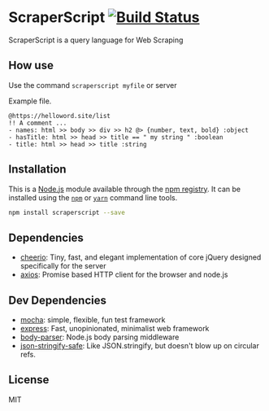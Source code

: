# ScraperScript [![Build Status](https://travis-ci.org/TiagoDanin/ScraperScript.png?branch=master)](https://travis-ci.org/TiagoDanin/ScraperScript)

ScraperScript is a query language for Web Scraping

## How use

Use the command `scraperscript myfile` or server

Example file.

```
@https://helloword.site/list
!! A comment ...
- names: html >> body >> div >> h2 @> {number, text, bold} :object
- hasTitle: html >> head >> title == " my string " :boolean
- title: html >> head >> title :string
```

## Installation

This is a [Node.js](https://nodejs.org/) module available through the
[npm registry](https://www.npmjs.com/). It can be installed using the
[`npm`](https://docs.npmjs.com/getting-started/installing-npm-packages-locally)
or
[`yarn`](https://yarnpkg.com/en/)
command line tools.

```sh
npm install scraperscript --save
```

## Dependencies

- [cheerio](https://ghub.io/cheerio): Tiny, fast, and elegant implementation of core jQuery designed specifically for the server
- [axios](https://ghub.io/axios): Promise based HTTP client for the browser and node.js

## Dev Dependencies

- [mocha](https://ghub.io/mocha): simple, flexible, fun test framework
- [express](https://ghub.io/express): Fast, unopinionated, minimalist web framework
- [body-parser](https://ghub.io/body-parser): Node.js body parsing middleware
- [json-stringify-safe](https://ghub.io/json-stringify-safe): Like JSON.stringify, but doesn&#39;t blow up on circular refs.


## License

MIT
